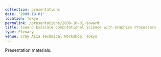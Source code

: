 ```yaml
---
collection: presentations
date: '2009-10-01'
location: Tokyo
permalink: /presentations/2009-10-01-toward
title: Toward Exascale Computational Science with Graphics Processors
type: Plenary
venue: Cray Asia Technical Workshop, Tokyo
---
```


Presentation materials.
